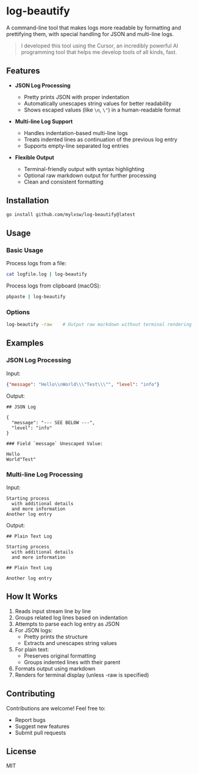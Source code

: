 

# log-beautify

A command-line tool that makes logs more readable by formatting and prettifying them, with special handling for JSON and multi-line logs.

> I developed this tool using the Cursor, an incredibly powerful AI programming tool that helps me develop tools of all kinds, fast.

## Features

- **JSON Log Processing**
  - Pretty prints JSON with proper indentation
  - Automatically unescapes string values for better readability
  - Shows escaped values (like `\n`, `\"`) in a human-readable format

- **Multi-line Log Support**
  - Handles indentation-based multi-line logs
  - Treats indented lines as continuation of the previous log entry
  - Supports empty-line separated log entries

- **Flexible Output**
  - Terminal-friendly output with syntax highlighting
  - Optional raw markdown output for further processing
  - Clean and consistent formatting

## Installation

```bash
go install github.com/mylxsw/log-beautify@latest
```

## Usage

### Basic Usage

Process logs from a file:

```bash
cat logfile.log | log-beautify
```

Process logs from clipboard (macOS):

```bash
pbpaste | log-beautify
```

### Options

```bash
log-beautify -raw    # Output raw markdown without terminal rendering
```

## Examples

### JSON Log Processing

Input:
```json
{"message": "Hello\\nWorld\\\"Test\\\"", "level": "info"}
```

Output:
```
## JSON Log

{
  "message": "--- SEE BELOW ---",
  "level": "info"
}

### Field `message` Unescaped Value:

Hello
World"Test"
```

### Multi-line Log Processing

Input:
```
Starting process
  with additional details
  and more information
Another log entry
```

Output:
```
## Plain Text Log

Starting process
  with additional details
  and more information

## Plain Text Log

Another log entry
```

## How It Works

1. Reads input stream line by line
2. Groups related log lines based on indentation
3. Attempts to parse each log entry as JSON
4. For JSON logs:
   - Pretty prints the structure
   - Extracts and unescapes string values
5. For plain text:
   - Preserves original formatting
   - Groups indented lines with their parent
6. Formats output using markdown
7. Renders for terminal display (unless -raw is specified)

## Contributing

Contributions are welcome! Feel free to:
- Report bugs
- Suggest new features
- Submit pull requests

## License

MIT
